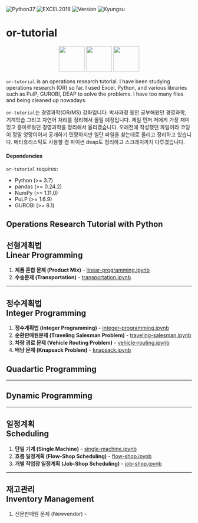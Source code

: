 <img alt="Python37" src="https://img.shields.io/badge/Python-3.7-blue.svg" /> <img alt="EXCEL2016" src="https://img.shields.io/badge/EXCEL-2016-seagreen.svg" /> <img alt="Version" src="https://img.shields.io/badge/Version-0.1b-yellow.svg" /> <img alt="Kyungsu" src="https://img.shields.io/badge/Created%20by-Kyungsu-orange.svg?style=flat&colorA=E1523D&colorB=blue" />

# or-tutorial

<p align="center">
  <img height="70" src="https://upload.wikimedia.org/wikipedia/en/a/a7/COIN_OR_LOGO.png" />
  <img height="70" src="https://assets.gurobi.com/img/logos/logo.png" />
  <img height="70" src="https://repository-images.githubusercontent.com/20035587/2559bd00-9a75-11e9-9686-0697d18522cf" />
</p>

`or-tutorial` is an operations research tutorial. I have been studying operations research (OR) so far. I used Excel, Python, and various libraries such as PulP, GUROBI, DEAP to solve the problems. I have too many files and being cleaned up nowadays.

`or-tutorial`는 경영과학(OR/MS) 강좌입니다. 박사과정 동안 공부해왔던 경영과학, 기계학습 그리고 자연어 처리를 정리해서 올릴 예정입니다. 제일 먼저 저에게 가장 재미있고 흥미로웠던 경영과학을 정리해서 올리겠습니다. 오래전에 작성했던 파일이라 코딩이 정말 엉망이어서 공개하기 민망하지만 일단 파일을 찾는데로 올리고 정리하고 있습니다. 메타휴리스틱도 사용할 겸 파이썬 deap도 정리하고 스크래치까지 다루겠습니다.

#### Dependencies

`or-tutorial` requires:

* Python (>= 3.7)
* pandas (>= 0.24.2)
* NumPy (>= 1.11.0)
* PuLP (>= 1.6.9)
* GUROBI (>= 8.1)

## Operations Research Tutorial with Python

## 선형계획법<br>Linear Programming

1. **제품 혼합 문제 (Product Mix)** - [linear-programming.ipynb](https://nbviewer.jupyter.org/github/unerue/or-tutorial/blob/master/examples/linear-programming.ipynb)
2. **수송문제 (Transportation)** - [transportation.ipynb](https://nbviewer.jupyter.org/github/unerue/or-tutorial/blob/master/examples/transportation.ipynb)

---

## 정수계획법<br>Integer Programming

1. **정수계획법 (Integer Programming)** - [integer-programming.ipynb](https://nbviewer.jupyter.org/github/unerue/or-tutorial/blob/master/examples/integer-programming.ipynb)
2. **순환판매원문제 (Traveling Salesman Problem)** - [traveling-salesman.ipynb](https://nbviewer.jupyter.org/github/unerue/or-tutorial/blob/master/examples/traveling-salesman.ipynb)
3. **차량 경로 문제 (Vehicle Routing Problem)** - [vehicle-routing.ipynb](https://nbviewer.jupyter.org/github/unerue/or-tutorial/blob/master/examples/vehicle-routing.ipynb)
4. **배낭 문제 (Knapsack Problem)** - [knapsack.ipynb](https://nbviewer.jupyter.org/github/unerue/or-tutorial/blob/master/examples/knapsack.ipynb)

## Quadartic Programming

---

## Dynamic Programming

---

## 일정계획<br>Scheduling

1. **단일 기계 (Single Machine)** - [single-machine.ipynb]()
2. **흐름 일정계획 (Flow-Shop Scheduling)** - [flow-shop.ipynb]()
3. **개별 작업장 일정계획 (Job-Shop Scheduling)** - [job-shop.ipynb](https://nbviewer.jupyter.org/github/unerue/or-tutorial/blob/master/scheduling/job-shop.ipynb)

---

## 재고관리<br>Inventory Management

1. 신문판매원 문제 (Newvendor) - []()
